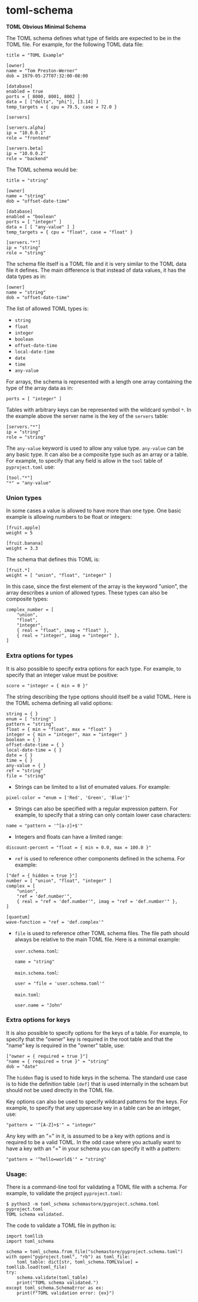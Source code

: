 # toml-schema
**TOML Obvious Minimal Schema**

The TOML schema defines what type of fields are expected to be in the TOML file.
For example, for the following TOML data file:
```
title = "TOML Example"

[owner]
name = "Tom Preston-Werner"
dob = 1979-05-27T07:32:00-08:00

[database]
enabled = true
ports = [ 8000, 8001, 8002 ]
data = [ ["delta", "phi"], [3.14] ]
temp_targets = { cpu = 79.5, case = 72.0 }

[servers]

[servers.alpha]
ip = "10.0.0.1"
role = "frontend"

[servers.beta]
ip = "10.0.0.2"
role = "backend"
```
The TOML schema would be:
```
title = "string"

[owner]
name = "string"
dob = "offset-date-time"

[database]
enabled = "boolean"
ports = [ "integer" ]
data = [ [ "any-value" ] ]
temp_targets = { cpu = "float", case = "float" }

[servers."*"]
ip = "string"
role = "string"
```

The schema file itself is a TOML file and it is very similar to the TOML data file it defines.
The main difference is that instead of data values, it has the data types as in:
```
[owner]
name = "string"
dob = "offset-date-time"
```
The list of allowed TOML types is:

* `string`
* `float`
* `integer`
* `boolean`
* `offset-date-time`
* `local-date-time`
* `date`
* `time`
* `any-value`

For arrays, the schema is represented with a length one array containing the type of the array data as in:
```
ports = [ "integer" ]
```

Tables with arbitrary keys can be represented with the wildcard symbol `*`.
In the example above the server name is the key of the `servers` table:
```
[servers."*"]
ip = "string"
role = "string"
```
The `any-value` keyword is used to allow any value type.
`any-value` can be any basic type.
It can also be a composite type such as an array or a table.
For example, to specify that any field is allow in the `tool` table of `pyproject.toml` use:
```
[tool."*"]
"*" = "any-value"
```

### Union types

In some cases a value is allowed to have more than one type.
One basic example is allowing numbers to be float or integers:
```
[fruit.apple]
weight = 5

[fruit.banana]
weight = 3.3
```

The schema that defines this TOML is:
```
[fruit.*]
weight = [ "union", "float", "integer" ]
```
In this case, since the first element of the array is the keyword "union",
the array describes a union of allowed types.
These types can also be composite types:
```
complex_number = [
    "union",
    "float",
    "integer",
    { real = "float", imag = "float" },
    { real = "integer", imag = "integer" },
]
```

### Extra options for types

It is also possible to specify extra options for each type.
For example, to specify that an integer value must be positive:
```
score = "integer = { min = 0 }"
```
The string describing the type options should itself be a valid TOML.
Here is the TOML schema defining all valid options:
```
string = { }
enum = [ "string" ]
pattern = "string"
float = { min = "float", max = "float" }
integer = { min = "integer", max = "integer" }
boolean = { }
offset-date-time = { }
local-date-time = { }
date = { }
time = { }
any-value = { }
ref = "string"
file = "string"
```

- Strings can be limited to a list of enumated values. For example:
```
pixel-color = "enum = ['Red', 'Green', 'Blue']"
```

- Strings can also be specified with a regular expression pattern. For example, to specify that a string can only contain lower case characters:
```
name = "pattern = '^[a-z]+$'"
```

- Integers and floats can have a limited range:
```
discount-percent = "float = { min = 0.0, max = 100.0 }"
```

- `ref` is used to reference other components defined in the schema. For example:
```
["def = { hidden = true }"]
number = [ "union", "float", "integer" ]
complex = [
    "union",
    "ref = 'def.number'",
    { real = "ref = 'def.number'", imag = "ref = 'def.number'" },
]

[quantum]
wave-function = "ref = 'def.complex'"
```

- `file` is used to reference other TOML schema files. The file path should always be relative to the main TOML file. Here is a minimal example:

    `user.schema.toml`:
    ```
    name = "string"
    ```

    `main.schema.toml`:
    ```
    user = "file = 'user.schema.toml'"
    ```

    `main.toml`:
    ```
    user.name = "John"
    ```

### Extra options for keys

It is also possible to specify options for the keys of a table. For example, to specify that the "owner" key is required in the root table and that the "name" key is required in the "owner" table, use:
```
["owner = { required = true }"]
"name = { required = true }" = "string"
dob = "date"
```

The `hidden` flag is used to hide keys in the schema. The standard use case is to hide the definition table `[def]` that is used internally in the scheam but should not be used directly in the TOML file.

Key options can also be used to specify wildcard patterns for the keys. For example, to specify that any uppercase key in a table can be an integer, use:
```
"pattern = '^[A-Z]+$'" = "integer"
```

Any key with an "=" in it, is assumed to be a key with options and is required to be a valid TOML. In the odd case where you actually want to have a key with an "=" in your schema you can specify it with a pattern:
```
"pattern = '^hello=world$'" = "string"
```

### Usage:

There is a command-line tool for validating a TOML file with a schema.
For example, to validate the project `pyproject.toml`:
```
$ python3 -m toml_schema schemastore/pyproject.schema.toml pyproject.toml
TOML schema validated.
```

The code to validate a TOML file in python is:
```
import tomllib
import toml_schema

schema = toml_schema.from_file("schemastore/pyproject.schema.toml")
with open("pyproject.toml", "rb") as toml_file:
    toml_table: dict[str, toml_schema.TOMLValue] = tomllib.load(toml_file)
try:
    schema.validate(toml_table)
    print("TOML schema validated.")
except toml_schema.SchemaError as ex:
    print(f"TOML validation error: {ex}")
```
